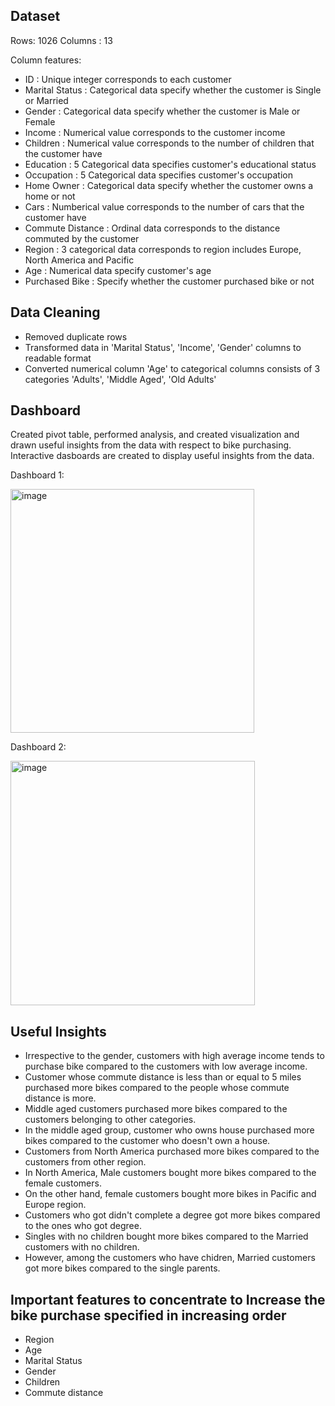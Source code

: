 ## Dataset

Rows: 1026
Columns : 13

Column features:
- ID : Unique integer corresponds to each customer
- Marital Status : Categorical data specify whether the customer is Single or Married
- Gender : Categorical data specify whether the customer is Male or Female
- Income : Numerical value corresponds to the customer income
- Children : Numerical value corresponds to the number of children that the customer have
- Education : 5 Categorical data specifies customer's educational status
- Occupation : 5 Categorical data specifies customer's occupation
- Home Owner : Categorical data specify whether the customer owns a home or not
- Cars : Numberical value corresponds to the number of cars that the customer have
- Commute Distance : Ordinal data corresponds to the distance commuted by the customer
- Region : 3 categorical data corresponds to region includes Europe, North America and Pacific
- Age : Numerical data specify customer's age
- Purchased Bike : Specify whether the customer purchased bike or not

## Data Cleaning
- Removed duplicate rows
- Transformed data in 'Marital Status', 'Income', 'Gender' columns to readable format
- Converted numerical column 'Age' to categorical columns consists of 3 categories 'Adults', 'Middle Aged', 'Old Adults'

## Dashboard
Created pivot table, performed analysis, and created visualization and drawn useful insights from the data with respect to bike purchasing. Interactive dasboards are created to display useful insights from the data.

Dashboard 1:

<img width="390" alt="image" src="https://user-images.githubusercontent.com/50318272/211112553-0b405b7b-cd6e-4565-bc47-713cc70f40e1.png">

Dashboard 2:

<img width="391" alt="image" src="https://user-images.githubusercontent.com/50318272/211112583-1c3365e4-5548-4925-9179-b8fe4c6973dd.png">

## Useful Insights
- Irrespective to the gender, customers with high average income tends to purchase bike compared to the customers with low average income.
- Customer whose commute distance is less than or equal to 5 miles purchased more bikes compared to the people whose commute distance is more.
- Middle aged customers purchased more bikes compared to the customers belonging to other categories.
- In the middle aged group, customer who owns house purchased more bikes compared to the customer who doesn't own a house.
- Customers from North America purchased more bikes compared to the customers from other region.
- In North America, Male customers bought more bikes compared to the female customers.
- On the other hand, female customers bought more bikes in Pacific and Europe region.
- Customers who got didn't complete a degree got more bikes compared to the ones who got degree.
- Singles with no children bought more bikes compared to the Married customers with no children.
- However, among the customers who have chidren, Married customers got more bikes compared to the single parents.

## Important features to concentrate to Increase the bike purchase specified in increasing order
- Region
- Age
- Marital Status
- Gender
- Children
- Commute distance
